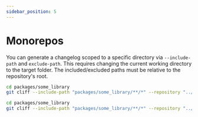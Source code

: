 ```yaml
---
sidebar_position: 5
---
```


# Monorepos

You can generate a changelog scoped to a specific directory via `--include-path` and `exclude-path`. This requires changing the current working directory to the target folder. The included/excluded paths must be relative to the repository's root. 

```bash
cd packages/some_library
git cliff --include-path "packages/some_library/**/*" --repository "../../"
```

```bash
cd packages/some_library
git cliff --include-path "packages/some_library/**/*" --repository "../../" --exclude-path ".github/*"
```
